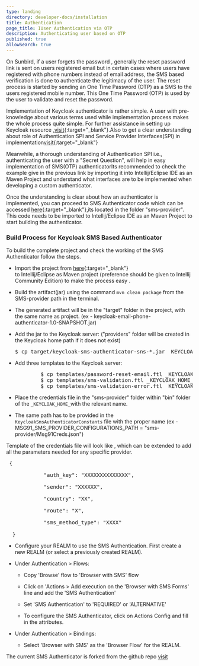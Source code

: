 ```yaml
---
type: landing
directory: developer-docs/installation
title: Authentication
page_title: IUser Authentication via OTP
description: Authenticating user based on OTP
published: true
allowSearch: true
---
```

On Sunbird, if a user forgets the password , generally the reset password link is sent on users registered email but in certain cases where users have registered with phone numbers instead of email address, the SMS based verification is done to authenticate the legitimacy of the user. The reset process is started by sending an One Time Password (OTP) as a SMS to the users registered mobile number. This One Time Password (OTP) is used by the user to validate and reset the password.

Implementation of Keycloak authenticator is rather simple. A user with pre-knowledge about various terms used while implementation process makes the whole process quite simple. For further assistance in setting up Keycloak resource ,[visit](http://www.keycloak.org/docs/latest/server_development/index.html#_auth_spi){:target="_blank"}.Also to get a clear understanding about role of  Authentication SPI and Service Provider Interfaces(SPI) in implementation[visit](http://www.keycloak.org/docs/latest/server_development/index.html#_providers){:target="_blank"} 

Meanwhile, a thorough understanding of Authentication SPI i.e., authenticating the user with a "Secret Question", will help in easy implementation of SMS(OTP) authenticatorIts recommended to check the example give in the previous link by importing it into Intellij/Eclipse IDE as an Maven Project and understand what interfaces are to be implemented when developing a custom authenticator.

 Once the understanding is clear about how an authenticator is implemented, you can proceed to SMS Authenticator code which can be accessed [here](https://github.com/project-sunbird/sunbird-auth/tree/master/keycloak){:target="_blank"},its located in the folder "sms-provider". This code needs to be imported to Intellij/Eclipse IDE as an Maven Project to start building the authenticator.

###  Build Process for Keycloak SMS Based Authenticator

 To build the complete project and check the working of the SMS Authenticator follow the steps.

 - Import the project from [here](https://github.com/project-sunbird/sunbird-auth/tree/master/keycloak){:target="_blank"}  
   to Intellij/Eclipse as Maven project (preference should be given to Intellij Community Edition) to make the process easy .
 - Build the artifact(jar) using the command ```mvn clean package``` from the SMS-provider path in the terminal.
 - The generated artifact will be in the "target" folder in the project, with the same name as project. (ex - keycloak-email-phone-  
   authenticator-1.0-SNAPSHOT.jar)
 - Add the jar to the Keycloak server: ("providers" folder will be created in the Keycloak home path if it does not exist)

      <pre>$ cp target/keycloak-sms-authenticator-sns-*.jar _KEYCLOAK_HOME_/providers/</pre>

 -  Add three templates to the Keycloak server:
<pre>
           $ cp templates/password-reset-email.ftl _KEYCLOAK_HOME_/themes/base/login/
           $ cp templates/sms-validation.ftl _KEYCLOAK_HOME_/themes/base/login/
           $ cp templates/sms-validation-error.ftl _KEYCLOAK_HOME_/themes/base/login/
</pre>
 - Place the credentials file in the "sms-provider" folder within "bin" folder of the ```_KEYCLOAK_HOME_```with the relevant name.

 - The same path has to be provided in the ```KeycloakSmsAuthenticatorConstants``` file with the proper name (ex - 
   MSG91_SMS_PROVIDER_CONFIGURATIONS_PATH = "sms-provider/Msg91Creds.json")

Template of the credentials file will look like , which can be extended to add all the parameters needed for any specific provider.

<pre> {

        	"auth_key": "XXXXXXXXXXXXXX",

        	"sender": "XXXXXX",

        	"country": "XX",

        	"route": "X",

        	"sms_method_type": "XXXX"

  }</pre>

 - Configure your REALM to use the SMS Authentication. First create a new REALM (or select a previously created REALM).

 - Under Authentication > Flows:

     - Copy 'Browse' flow to 'Browser with SMS' flow

     - Click on 'Actions > Add execution on the 'Browser with SMS Forms' line and add the 'SMS Authentication'

     - Set 'SMS Authentication' to 'REQUIRED' or 'ALTERNATIVE'

     - To configure the SMS Authenticator, click on Actions Config and fill in the attributes.

- Under Authentication > Bindings:

     - Select 'Browser with SMS' as the 'Browser Flow' for the REALM.

 The current SMS Authenticator is forked from the github repo [visit](https://github.com/nickpack/keycloak-sms-authenticator-sns)

